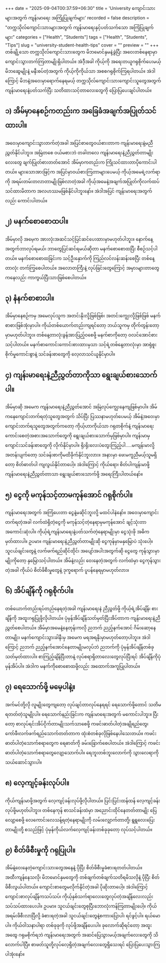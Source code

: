 +++
date = "2025-09-04T00:37:59+06:30"
title = 'University ကျောင်းသားများအတွက် ကျန်းမာရေး အကြုံပြုချက်များ'
recorded = false
description = "တက္ကသိုလ်ကျောင်းသားများအတွက် ကျန်းမာရေးနှင့်ပတ်သက်သော အကြံပြုချက်များ"
categories = ["Health", "Students"]
tags = ["Health", "Students", "Tips"]
slug = "university-student-health-tips"
cover = ""
preview = ""
+++
တစ်ချို့သော တက္ကသိုလ်ကျောင်းသားတွေက မိဘမောင်နှမနဲ့ခွဲပြီး အဝေးတစ်နေရာမှာ ကျောင်းသွားတက်ကြတာမျိုးရှိပါတယ်။ အဲဒီ့အခါ ကိုယ့်ကို အရေးတယူဂရုစိုက်ပေးမယ့် မိဘဆွေမျိုးနဲ့ မနီးစပ်တဲ့အတွက် ကိုယ့်ကိုကိုယ်သာ အစစဂရုစိုက်ကြရပါတယ်။ အဲဒါကြောင့် မိဘနဲ့အဝေးမှာရောက်နေရမယ့် တက္ကသိုလ်ကျောင်းသားကျောင်းသူတွေအတွက် ကျန်းမာရေးနဲ့ပတ်သက်ပြီး သတိထားသင့်တာလေးတွေကို ပြောပြပေးချင်ပါတယ်။

## ၁) အိမ်မှာနေစဉ်ကတည်းက အခြေခံအချက်အပြုတ်သင်ထားပါ။
အဝေးမှာကျောင်းသွားတက်တဲ့အခါ အပြင်စာတွေဝယ်စားတာက ကျန်းမာရေးနဲ့မညီညွှတ်နိုင်ပါဘူး။ အမြဲတစေ ဝယ်မစားဘဲ တခါတလေ ကျန်းမာရေးနဲ့ညီညွှတ်တာမျိုးလေးတွေ ချက်ပြုတ်စားတတ်အောင် အိမ်မှာကတည်းက ကြိုသင်ထားတာပိုကောင်းပါတယ်။ များသောအားဖြင့်က အပြင်မှာဝယ်စားကြတာများပေမယ့် ကိုယ့်အမေရဲ့လက်ရာကို အရမ်းတမ်းတလာတာမျိုးဖြစ်လာတဲ့အခါ ကိုယ့်အမေနဲ့အချက်အပြုတ်ကိုလက်ထပ်သင်ထားမိတာက အလဟဿမဖြစ်နိုင်ပါဘူးနော်။ အဲဒါအပြင် ကျန်းမာရေးအတွက်လည်း ကောင်းပါတယ်။

## ၂) မနက်စောစောထပါ။
အိမ်မှာလို အမေ့က အားလုံးအဆင်သင့်ပြင်ဆင်ပေးထားမှာမဟုတ်ပါဘူး။ နောက်နေ့အတွက်ဘာလုပ်ရမယ်၊ ဘာတွေပြင်ဆင်ရမယ်ဆိုတာ မနက်စောစောထပြီး စီစဉ်သင့်ပါတယ်။ မနက်စောစောထခြင်းက သင့်ဦးနှောက်ကို ကြည်လင်လန်းဆန်းစေပြီး တစ်နေ့တာလုံး တက်ကြွစေပါတယ်။ အလောတကြီးနဲ့ လုပ်ခြင်းတွေကြောင့် အမှားများတာတွေကနေလည်း ကာကွယ်ပြီးသားဖြစ်စေပါတယ်။

## ၃) နံနက်စာစားပါ။
အိမ်မှာနေစဉ်ကမှ အမေလုပ်သူက အတင်းနိုးလို့ဖြစ်ဖြစ်၊ အတင်းကျွေးလို့ဖြစ်ဖြစ် မနက်စာစားဖြစ်အုံးမှာပါ။ ကိုယ်တစ်ယောက်တည်းကျရင်တော့ ဘယ်သူကမှ တိုက်တွန်းတော့မှာမဟုတ်ပါဘူး။ တစ်နေ့တာလုံးခွန်အားပြည့်ဝစေဖို့ မနက်စာကိုတော့ ဝလင်အောင်စားသင့်ပါတယ်။ မနက်စာကောင်းကောင်းစားထားမှသာ သင့်ရဲ့တစ်နေ့တာလုံးမှာ အာရုံစူးစိုက်မှုကောင်းစွာနဲ့ သင်ခန်းစာတွေကို လေ့လာသင်ယူနိုင်မှာပါ။

## ၄) ကျန်းမာရေးနဲ့ညီညွှတ်တာကိုသာ ရွေးချယ်စားသောက်ပါ။
အိမ်မှာဆို အမေက ကျန်းမာရေးနဲ့ညီညွှတ်အောင် အမြဲလုပ်ကျွေးနေကျဖြစ်မှာပါ။ အိမ်ကနေကျောင်းတက်ရတဲ့သူတွေအတွက် သိပ်ပြီး ပြဿနာမဟုတ်ပေမယ့် အိမ်နဲ့အဝေးမှာ ကျောင်းတက်ရသူတွေအတွက်ကတော့ ကိုယ့်ဟာကိုယ်သာ ဂရုတစိုက်နဲ့ ကျန်းမာရေးကောင်းစေတဲ့အစားအသောက်တွေကို ရွေးချယ်စားသောက်မှဖြစ်မှာပါ။ ကျန်းမာမှ ကျောင်းသင်ခန်းစာတွေကို လိုက်နိုင်မှာပါ။ ရိုးရိုးလေးပဲတွေးကြည့်ပါ…..မကျန်းမာလို့ အတန်းပျက်တော့ သင်ခန်းစာကိုမထိခိုက်နိုင်ဘူးလား။ အနားမှာ ဖေးမကူညီမယ့်သူမရှိတော့ စိတ်ဓာတ်ပါ ကျလွယ်နိုင်တာပေါ့။ အဲဒါကြောင့် ကိုယ်ရော၊ စိတ်ပါကျန်းမာဖို့ ကျန်းမာရေးနဲ့ညီညွှတ်တာသာ ရွေးချယ်စားသောက်ဖို့ အရေးကြီးပါတယ်နော်။

## ၅) ငွေကို မကုန်သင့်တာမကုန်အောင် ဂရုစိုက်ပါ။
ကျန်းမာရေးအတွက် အကြံပေးတာ ငွေနဲ့မဆိုင်ဘူးလို့ မထင်ပါနဲနော်။ အဝေးမှာကျောင်းတက်ရတဲ့အခါ လက်ထဲရှိတဲ့ငွေကို မကုန်သင့်တဲ့နေရာမှမကုန်အောင် ချင့်သုံးတာအကောင်းဆုံးပါ။ ကိုယ့်ရဲ့ကျန်းမာရေးနဲ့ပတ်သက်တဲ့နေရာမျိုးမှာ ငွေသုံးဖို အဓိကမှတ်ထားပါ။ ဥပမာ။ ကျန်းမာရေးနဲ့ညီညွှတ်တာမျိုးဆို ငွေကုန်မှာမနှမြောပဲ သုံးပေါ့။ သူငယ်ချင်းတွေနဲ့ လက်ဖက်ရည်ဆိုင်ထိုင်၊ အပျော်အပါးအတွက်ဆို ငွေတွေ ကုန်သွားမှာမျိုးကိုတော့ နှမြောသင့်ပါတယ်။ အိမ်နဲ့လည်း ဝေးနေတဲ့အတွက် လက်ထဲမှာ ငွေကုန်သွားတဲ့အခါ ကိုယ်ပဲ စိတ်ဖိစီးမှုတွေနဲ့ ဒုက္ခရောက် ပူပန်နေရမှာမဟုတ်လား။

## ၆) အိပ်ချိန်ကို ဂရုစိုက်ပါ။
တစ်ယောက်တည်းရပ်တည်နေရတဲ့အခါ ကျန်းမာရေးနဲ ညီညွှတ်ဖို့ ကိုယ့်ရဲ့အိပ်ချိန်၊ စားချိန်ကို အထူးဂရုပြုဖို့လိုပါတယ်။ ပုံမှန်အိပ်ချိန်သတ်မှတ်ပြီးအိပ်တာက ကျန်းမာရေးနဲ့ညီညွှတ်စေပါတယ်။ အိမ်မှာအမေနဲ့နေတုန်းကလို ညဘက် ညည့်နက်အောင် ဂိမ်းဆော့နေတာမျိုး၊ မနက်ကျောင်းသွားခါနီးမှ အမေက မရအရနိုးမှာမဟုတ်တော့ပါဘူး။ အဲဒါကြောင့် ညဘက် ညည့်နက်အောင်နေတာမျိုးမလုပ်ဘဲ ညဘက်ကို ပုံမှန်အိပ်ချိန်တစ်ခုသတ်မှတ်ထားပါ။ စာကြည့်ချိန်ပြီးတာနဲ့ လုပ်စရာရှိတာလေးတွေလုပ်ပြီးရင် အိပ်ချိန်ကိုပုံမှန်အိပ်ပါ။ အဲဒါက မနက်ကိုစောစောထဖို့လည်း အထောက်အကူပြုပါတယ်။

## ၇) ရေသောက်ဖို့ မမေ့ပါနဲ့။
အက်မင်တို့လို လူမျိုးတွေကျတော့ လုပ်ချင်တာလုပ်နေရရင် ရေသောက်ဖို့တောင် သတိမရတတ်တဲ့သူမျိုးပါ။ ရေသောက်နည်းခြင်းက ကျန်းမာရေးအတွက် မကောင်းပါဘူး။ ပြီးတော့ စာလုပ်ရင်းအိပ်ငိုက်တာမျိုးသက်သာစေဖို့ ကဖင်းဓာတ်ပါတဲ့အချိုရည်တွေ၊ ကော်ဖီ၊လက်ဖက်ရည်သောက်တတ်တာက ထုံးစံတစ်ခုလိုဖြစ်နေပါသေးတယ်။ ကဖင်းဓာတ်ပါတဲ့သောက်စရာတွေက ရေဓာတ်ကို ခမ်းခြောက်စေပါတယ်။ အဲဒါကြောင့် ကဖင်းဓာတ်ပါတဲ့သောက်စရာတွေလျော့သောက်ပါ။ ရေဘူးတစ်ဘူးလောက်ကို သွားလေရာကို သယ်ဆောင်သွားပါ။

## ၈) လေ့ကျင့်ခန်းလုပ်ပါ။
ကိုယ်ကျန်းမာဖို့အတွက် လေ့ကျင့်ခန်းလုပ်ဖို့လိုပါတယ်။ ပြင်းပြင်းထန်ထန် လေ့ကျင့်ခန်းလုပ်ဖို့မဟုတ်ပါဘူး။ တစ်နေကုန် စာသင်ခန်းထဲမှာ အညောင်းထိုင်နေတတ်တာမျိုး ပြေလျော့စေဖို့ လေကောင်းလေသန့်ရတဲ့နေရာမျိုးကို လမ်းလျှောက်တာတို့၊ ရွရွလေးပြေးတာမျိုးတို့ စသည်ဖြင့် ပုံမှန်ကိုယ်လက်လေ့ကျင့်ခန်းတစ်ခုခုတော့ လုပ်သင့်ပါတယ်။

## ၉) စိတ်ဖိစီးမှုကို ဂရုပြုပါ။
အိမ်နဲ့ဝေးနေတဲ့ကျောင်းသားတွေအနေနဲ့ ပိုပြီး စိတ်ဖိစီးမှုခံစားရတတ်ပါတယ်။ အထီးကျန်နေသလို၊ မိဘမောင်နှမတွေကို တစ်ချက်တစ်ချက်သတိရမိသလိုနဲ့ ပိုပြီး စိတ်ဖိစီးလွယ်ပါတယ်။ ကျောင်းစာတွေမလိုက်နိုင်တဲ့အခါ ပိုဆိုးတာပေါ့။ အဲဒါကြောင့် ကျောင်းစာလုပ်ချိန်ကသပ်သပ်၊ ကိုယ့်နှစ်သက်ရာလေးတွေလုပ်တဲ့အချိန်လေးလည်း သပ်သပ်ထားပေးပါ။ ဥပမာ။ သူငယ်ချင်းတွေစုပြီးဘောလုံးကန်ကြတာမျိုးပေါ့။ ကိုယ်အရမ်းဖိစီးလာပြီလို့ ခံစားရတဲ့အခါ သူငယ်ချင်းတွေနဲ့စကားပြောပါ၊ ရင်ဖွင့်ပါ။ ရယ်မောပါ။ ကိုယ်ဝါသနာပါရာ တစ်ခုခုကို လုပ်ဖို့အချိန်ပေးပါ။
ခုလောက်ဆိုရင်တော့ အထူးအထွေ ဂရုမစိုက်ရဘဲ ကျန်းမာရေးအတွက် အဆင်ပြေသွားမယ့်အချက်လေးတွေကို သိလောက်ပါပြီ။ စာဖတ်သူတို့လုပ်လေ့ရှိတဲ့အချက်လေးတွေရှိသေးရင် ပြောပြပေးသွားကြပါအုံးနော်။
